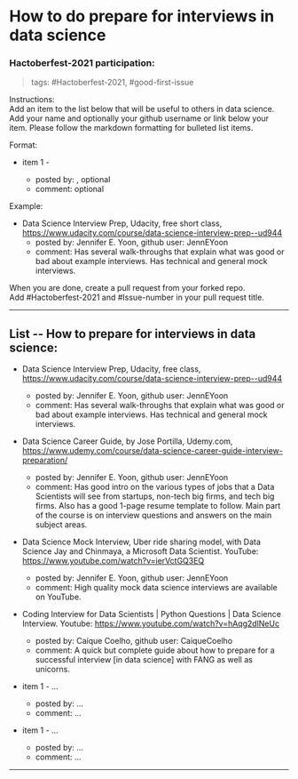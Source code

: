 # How to do prepare for interviews in data science  


### Hactoberfest-2021 participation:

> tags:  \#Hactoberfest-2021, \#good-first-issue  

Instructions:  
Add an item to the list below that will be useful to others in data science.  Add your name and optionally your github username or link below your item.  Please follow the markdown formatting for bulleted list items.  

Format:  
  * item 1 - <resource name and link> 
      - posted by: <your name>, optional <github username or link>    
      - comment: optional <what you found useful about the resource>  


Example:  
  * Data Science Interview Prep, Udacity, free short class, https://www.udacity.com/course/data-science-interview-prep--ud944  
      - posted by: Jennifer E. Yoon, github user: JennEYoon  
      - comment: Has several walk-throughs that explain what was good or bad about example interviews. Has technical and general mock interviews.  

When you are done, create a pull request from your forked repo.  
Add #Hactoberfest-2021 and #Issue-number in your pull request title.  


-----  

## List -- How to prepare for interviews in data science: 


  * Data Science Interview Prep, Udacity, free class, https://www.udacity.com/course/data-science-interview-prep--ud944  
      - posted by: Jennifer E. Yoon, github user: JennEYoon  
      - comment: Has several walk-throughs that explain what was good or bad about example interviews. Has technical and general mock interviews.  


  * Data Science Career Guide, by Jose Portilla, Udemy.com, https://www.udemy.com/course/data-science-career-guide-interview-preparation/  
      - posted by: Jennifer E. Yoon, github user: JennEYoon      
      - comment: Has good intro on the various types of jobs that a Data Scientists will see from startups, non-tech big firms, and tech big firms. Also has a good 1-page resume template to follow.  Main part of the course is on interview questions and answers on the main subject areas.  


  * Data Science Mock Interview, Uber ride sharing model, with Data Science Jay and Chinmaya, a Microsoft Data Scientist. YouTube: https://www.youtube.com/watch?v=ierVctGQ3EQ   
      - posted by: Jennifer E. Yoon, github user: JennEYoon   
      - comment: High quality mock data science interviews are available on YouTube.    


  * Coding Interview for Data Scientists | Python Questions | Data Science Interview. Youtube: https://www.youtube.com/watch?v=hAqg2dlNeUc 
      - posted by: Caíque Coelho, github user: CaiqueCoelho    
      - comment: A quick but complete guide about how to prepare for a successful interview [in data science] with FANG as well as unicorns.    


  * item 1 - ... 
      - posted by: ...    
      - comment: ...  


  * item 1 - ... 
      - posted by: ...    
      - comment: ...   







-----  
<eof> 
